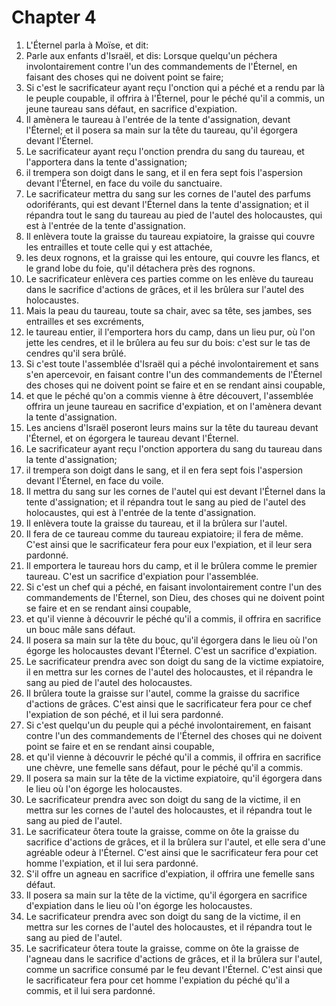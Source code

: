 # Chapter 4

1. L'Éternel parla à Moïse, et dit:
2. Parle aux enfants d'Israël, et dis: Lorsque quelqu'un péchera involontairement contre l'un des commandements de l'Éternel, en faisant des choses qui ne doivent point se faire;
3. Si c'est le sacrificateur ayant reçu l'onction qui a péché et a rendu par là le peuple coupable, il offrira à l'Éternel, pour le péché qu'il a commis, un jeune taureau sans défaut, en sacrifice d'expiation.
4. Il amènera le taureau à l'entrée de la tente d'assignation, devant l'Éternel; et il posera sa main sur la tête du taureau, qu'il égorgera devant l'Éternel.
5. Le sacrificateur ayant reçu l'onction prendra du sang du taureau, et l'apportera dans la tente d'assignation;
6. il trempera son doigt dans le sang, et il en fera sept fois l'aspersion devant l'Éternel, en face du voile du sanctuaire.
7. Le sacrificateur mettra du sang sur les cornes de l'autel des parfums odoriférants, qui est devant l'Éternel dans la tente d'assignation; et il répandra tout le sang du taureau au pied de l'autel des holocaustes, qui est à l'entrée de la tente d'assignation.
8. Il enlèvera toute la graisse du taureau expiatoire, la graisse qui couvre les entrailles et toute celle qui y est attachée,
9. les deux rognons, et la graisse qui les entoure, qui couvre les flancs, et le grand lobe du foie, qu'il détachera près des rognons.
10. Le sacrificateur enlèvera ces parties comme on les enlève du taureau dans le sacrifice d'actions de grâces, et il les brûlera sur l'autel des holocaustes.
11. Mais la peau du taureau, toute sa chair, avec sa tête, ses jambes, ses entrailles et ses excréments,
12. le taureau entier, il l'emportera hors du camp, dans un lieu pur, où l'on jette les cendres, et il le brûlera au feu sur du bois: c'est sur le tas de cendres qu'il sera brûlé.
13. Si c'est toute l'assemblée d'Israël qui a péché involontairement et sans s'en apercevoir, en faisant contre l'un des commandements de l'Éternel des choses qui ne doivent point se faire et en se rendant ainsi coupable,
14. et que le péché qu'on a commis vienne à être découvert, l'assemblée offrira un jeune taureau en sacrifice d'expiation, et on l'amènera devant la tente d'assignation.
15. Les anciens d'Israël poseront leurs mains sur la tête du taureau devant l'Éternel, et on égorgera le taureau devant l'Éternel.
16. Le sacrificateur ayant reçu l'onction apportera du sang du taureau dans la tente d'assignation;
17. il trempera son doigt dans le sang, et il en fera sept fois l'aspersion devant l'Éternel, en face du voile.
18. Il mettra du sang sur les cornes de l'autel qui est devant l'Éternel dans la tente d'assignation; et il répandra tout le sang au pied de l'autel des holocaustes, qui est à l'entrée de la tente d'assignation.
19. Il enlèvera toute la graisse du taureau, et il la brûlera sur l'autel.
20. Il fera de ce taureau comme du taureau expiatoire; il fera de même. C'est ainsi que le sacrificateur fera pour eux l'expiation, et il leur sera pardonné.
21. Il emportera le taureau hors du camp, et il le brûlera comme le premier taureau. C'est un sacrifice d'expiation pour l'assemblée.
22. Si c'est un chef qui a péché, en faisant involontairement contre l'un des commandements de l'Éternel, son Dieu, des choses qui ne doivent point se faire et en se rendant ainsi coupable,
23. et qu'il vienne à découvrir le péché qu'il a commis, il offrira en sacrifice un bouc mâle sans défaut.
24. Il posera sa main sur la tête du bouc, qu'il égorgera dans le lieu où l'on égorge les holocaustes devant l'Éternel. C'est un sacrifice d'expiation.
25. Le sacrificateur prendra avec son doigt du sang de la victime expiatoire, il en mettra sur les cornes de l'autel des holocaustes, et il répandra le sang au pied de l'autel des holocaustes.
26. Il brûlera toute la graisse sur l'autel, comme la graisse du sacrifice d'actions de grâces. C'est ainsi que le sacrificateur fera pour ce chef l'expiation de son péché, et il lui sera pardonné.
27. Si c'est quelqu'un du peuple qui a péché involontairement, en faisant contre l'un des commandements de l'Éternel des choses qui ne doivent point se faire et en se rendant ainsi coupable,
28. et qu'il vienne à découvrir le péché qu'il a commis, il offrira en sacrifice une chèvre, une femelle sans défaut, pour le péché qu'il a commis.
29. Il posera sa main sur la tête de la victime expiatoire, qu'il égorgera dans le lieu où l'on égorge les holocaustes.
30. Le sacrificateur prendra avec son doigt du sang de la victime, il en mettra sur les cornes de l'autel des holocaustes, et il répandra tout le sang au pied de l'autel.
31. Le sacrificateur ôtera toute la graisse, comme on ôte la graisse du sacrifice d'actions de grâces, et il la brûlera sur l'autel, et elle sera d'une agréable odeur à l'Éternel. C'est ainsi que le sacrificateur fera pour cet homme l'expiation, et il lui sera pardonné.
32. S'il offre un agneau en sacrifice d'expiation, il offrira une femelle sans défaut.
33. Il posera sa main sur la tête de la victime, qu'il égorgera en sacrifice d'expiation dans le lieu où l'on égorge les holocaustes.
34. Le sacrificateur prendra avec son doigt du sang de la victime, il en mettra sur les cornes de l'autel des holocaustes, et il répandra tout le sang au pied de l'autel.
35. Le sacrificateur ôtera toute la graisse, comme on ôte la graisse de l'agneau dans le sacrifice d'actions de grâces, et il la brûlera sur l'autel, comme un sacrifice consumé par le feu devant l'Éternel. C'est ainsi que le sacrificateur fera pour cet homme l'expiation du péché qu'il a commis, et il lui sera pardonné.


